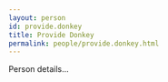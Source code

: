 ```yaml
---
layout: person
id: provide.donkey
title: Provide Donkey
permalink: people/provide.donkey.html
---
```


Person details...